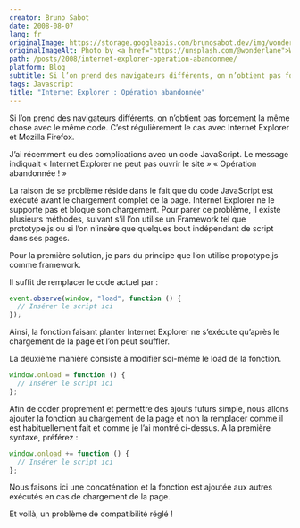 ```yaml
---
creator: Bruno Sabot
date: 2008-08-07
lang: fr
originalImage: https://storage.googleapis.com/brunosabot.dev/img/wonderlane-V_fSbpUQSmQ-unsplash.jpeg
originalImageAlt: Photo by <a href="https://unsplash.com/@wonderlane">Wonderlane</a> on <a href="https://unsplash.com">Unsplash</a>.
path: /posts/2008/internet-explorer-operation-abandonnee/
platform: Blog
subtitle: Si l’on prend des navigateurs différents, on n’obtient pas forcement la même chose avec le même code. C’est régulièrement le cas avec Internet Explorer et Mozilla Firefox.
tags: Javascript
title: "Internet Explorer : Opération abandonnée"
---
```


Si l’on prend des navigateurs différents, on n’obtient pas forcement la même chose avec le même code. C’est régulièrement le cas avec Internet Explorer et Mozilla Firefox.

J’ai récemment eu des complications avec un code JavaScript. Le message indiquait « Internet Explorer ne peut pas ouvrir le site » « Opération abandonnée ! »

La raison de se problème réside dans le fait que du code JavaScript est exécuté avant le chargement complet de la page. Internet Explorer ne le supporte pas et bloque son chargement. Pour parer ce problème, il existe plusieurs méthodes, suivant s’il l’on utilise un Framework tel que prototype.js ou si l’on n’insère que quelques bout indépendant de script dans ses pages.

Pour la première solution, je pars du principe que l’on utilise propotype.js comme framework.

Il suffit de remplacer le code actuel par :

```javascript
event.observe(window, "load", function () {
  // Insérer le script ici
});
```

Ainsi, la fonction faisant planter Internet Explorer ne s’exécute qu’après le chargement de la page et l’on peut souffler.

La deuxième manière consiste à modifier soi-même le load de la fonction.

```javascript
window.onload = function () {
  // Insérer le script ici
};
```

Afin de coder proprement et permettre des ajouts futurs simple, nous allons ajouter la fonction au chargement de la page et non la remplacer comme il est habituellement fait et comme je l’ai montré ci-dessus. A la première syntaxe, préférez :

```javascript
window.onload += function () {
  // Insérer le script ici
};
```

Nous faisons ici une concaténation et la fonction est ajoutée aux autres exécutés en cas de chargement de la page.

Et voilà, un problème de compatibilité réglé !
